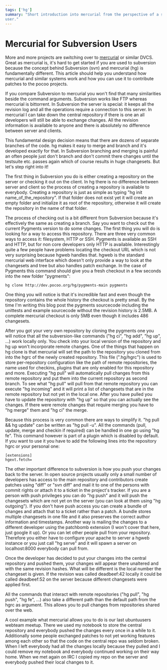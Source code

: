 ```yaml
---
tags: ['hg']
summary: "Short introduction into mercurial from the perspective of a subversion
user."
---
```


# Mercurial for Subversion Users

More and more projects are switching over to [mercurial](http://www.selenic.com/mercurial/) or similar DVCS. Great as
mercurial is, it's hard to get started if you are used to subversion
because the concept behind Subversion (svn) and mercurial (hg) is
fundamentally different. This article should help you understand how
mercurial and similar systems work and how you can use it to contribute
patches to the pocoo projects.

If you compare Subversion to mercurial you won't find that many
similarities beside the command arguments. Subversion works like FTP
whereas mercurial is bittorrent. In Subversion the server is special: it
keeps all the revision log and all the operations require a connection
to this server. In mercurial I can take down the central repository if
there is one an all developers will still be able to exchange changes.
All the revision information is available to anyone and there is
absolutely no difference between server and clients.

This fundamental design decision means that there are dozens of separate
branches of the code. hg makes it easy to merge and branch and it's
developed exactly for that. In Subversion branching and merging is
painful an often people just don't branch and don't commit there changes
until the testsuite etc. passes again which of course results in huge
changesets. But let's step right into it!

The first thing in Subversion you do is either creating a repository on
the server or checking it out on the client. In hg there is no
difference between server and client so the process of creating a
repository is available to everybody. Creating a repository is just as
simple as typing "hg init name_of_the_repository". If that folder does
not exist yet it will create an empty folder and initialize it as root
of the repository, otherwise it will create the repository in the name
of that folder.

The process of checking out is a bit different from Subversion because
it's effectively the same as creating a branch. Say you want to check
out the current Pygments version to do some changes. The first thing you
will do is looking for a way to access this repository. There are three
very common ways to access it: filesystem, HTTP or SSH. Pygments is
available as SSH and HTTP, but for non core developers only HTTP is
available. Interestingly quite a few people have problems locating the
checkout URL which is not very surprising because hgweb handles that.
hgweb is the standard mercurial web interface which doesn't only provide
a way to look at the changesets and tree but also handles patch
exchange. In the case of Pygments this command should give you a fresh
checkout in a few seconds into the new folder "pygments":

```
hg clone http://dev.pocoo.org/hg/pygments-main pygments
```

One thing you will notice is that it's incredible fast and even though
the repository contains the whole history the checkout is pretty small.
By the time I'm writing this blog post the pygments sourcecode including
the unittests and example sourcecode without the revision history is
2.5MB. A complete mercurial checkout is only 5MB even though it includes
486 changesets.

After you got your very own repository by cloning the pygments one you
will notice that all the subversion-like commands ("hg ci", "hg add",
"hg up", ...) work locally only. You check into your local version of
the repository and hg up won't incorporate remote changes. One of the
things that happen on hg clone is that mercurial will set the path to
the repository you cloned from into the hgrc of the newly created
repository. This file (".hg/hgrc") is used to store per-repository
configuration like the path of remote repositories, the name used for
checkins, plugins that are only enabled for this repository and more.
Executing "hg pull" will automatically pull changes from this remote
repository and put them into the current repository as second branch. To
see what "hg pull" will pull from that remote repository you can execute
"hg incoming" and it will print a list of changesets that are in the
remote repository but not yet in the local one. After you have pulled
you have to update the repository with "hg up" so that you can actually
see the changes. If there were remote changes that require merging you
have to "hg merge" them and "hg ci" the merge.

Because this process is very common there are ways to simplify it. "hg
pull && hg update" can be written as "hg pull -u". All the commands
(pull, update, merge and checkin if required) can be handled in one go
using "hg fe". This command however is part of a plugin which is
disabled by default. If you want to use it you have to add the following
lines into the repository hgrc or your personal one:

```
[extensions]
hgext.fetch=
```

The other important difference to subversion is how you push your
changes back to the server. In open source projects usually only a small
number of developers has access to the main repository and contributors
create patches using "diff" or "svn diff" and mail it to one of the
persons with commit rights or attach it to a ticket in the project's
tracker. If you are a person with push privileges you can do "hg push"
and it will push the changesets which are not yet on the server (you can
look at them using "hg outgoing"). If you don't have push access you can
create a bundle of changes and attach that to a ticket rather than a
patch. A bundle stores multiple changesets in one file and it also
preserves the correct author information and timestamps. Another way is
mailing the changes to a different developer using the patchbomb
extension (I won't cover that here, just google it up). Or you can let
other people pull from your repository. Therefore you either have to
configure your apache to server a hgweb instance or you just call "hg
serve" and it will spawn a server on localhost:8000 everybody can pull
from.

Once the developer has decided to put your changes into the central
repository and pushed them, your changes will appear there unaltered and
with the same revision hashes. What will be different is the local
number the changeset is given. If the revision was called deadbeef:42
locally it could be called deadbeef:52 on the server because different
changesets were applied first.

All the commands that interact with remote repositories ("hg pull", "hg
push", "hg fe", ...) also take a different path than the default path
from the hgrc as argument. This allows you to pull changes from
repositories shared over the web.

A cool example what mercurial allows you to do is our last ubuntuusers
webteam meetup. There we used my notebook to store the central
repository and everybody pushed the changes every once in a while to it.
Additionally some people exchanged patches to not yet working features
among each other so that the code on the central repo was seldom broken.
When I left everybody had all the changes locally because they pulled
and I could remove my notebook and everybody continued working on their
way home. When we met again on IRC I copied my repo on the server and
everybody pushed their local changes to it.
